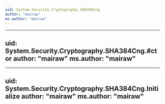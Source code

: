 ```yaml
---
uid: System.Security.Cryptography.SHA384Cng
author: "mairaw"
ms.author: "mairaw"
---
```


---
uid: System.Security.Cryptography.SHA384Cng.#ctor
author: "mairaw"
ms.author: "mairaw"
---

---
uid: System.Security.Cryptography.SHA384Cng.Initialize
author: "mairaw"
ms.author: "mairaw"
---
